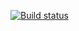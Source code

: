 [![Build status](https://ci.appveyor.com/api/projects/status/0wbg3l3t51x03hrd?svg=true)](https://ci.appveyor.com/project/f1NESSEA/selenium)
